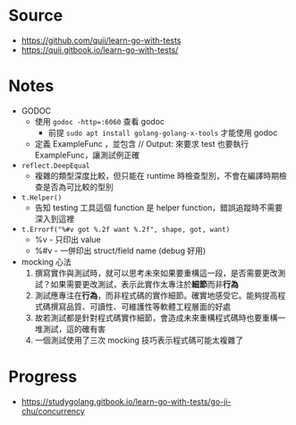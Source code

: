 # Source
- https://github.com/quii/learn-go-with-tests
- https://quii.gitbook.io/learn-go-with-tests/

# Notes
- GODOC
    - 使用 `godoc -http=:6060` 查看 godoc 
        - 前提 `sudo apt install golang-golang-x-tools` 才能使用 godoc
    - 定義 ExampleFunc ，並包含 // Output: 來要求 test 也要執行 ExampleFunc，讓測試例正確
- `reflect.DeepEqual`
    - 複雜的類型深度比較，但只能在 runtime 時檢查型別，不會在編譯時期檢查是否為可比較的型別
- `t.Helper()`
    - 告知 testing 工具這個 function 是 helper function，錯誤追蹤時不需要深入到這裡
- `t.Errorf("%#v got %.2f want %.2f", shape, got, want)`
    - %v - 只印出 value
    - %#v - 一併印出 struct/field name (debug 好用)
- mocking 心法
    1. 撰寫實作與測試時，就可以思考未來如果要重構這一段，是否需要更改測試？如果需要更改測試，表示此實作太專注於**細節**而非**行為**
    2. 測試應專注在**行為**，而非程式碼的實作細節。確實地感受它。能夠提高程式碼撰寫品質、可讀性、可維護性等軟體工程層面的好處
    3. 故若測試都是針對程式碼實作細節，會造成未來重構程式碼時也要重構一堆測試，這的確有害
    4. 一個測試使用了三次 mocking 技巧表示程式碼可能太複雜了
    

# Progress
- https://studygolang.gitbook.io/learn-go-with-tests/go-ji-chu/concurrency
